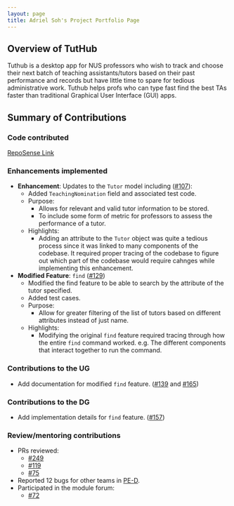 ```yaml
---
layout: page
title: Adriel Soh's Project Portfolio Page
---
```

## Overview of TutHub
Tuthub is a desktop app for NUS professors who wish to track and choose their next batch of teaching assistants/tutors based on their past performance and records but have little time to spare for tedious administrative work. Tuthub helps profs who can type fast find the best TAs faster than traditional Graphical User Interface (GUI) apps.

## Summary of Contributions
### Code contributed
[RepoSense Link](https://nus-cs2103-ay2223s1.github.io/tp-dashboard/?search=leirdas&breakdown=true)

### Enhancements implemented
- **Enhancement**: Updates to the `Tutor` model including ([#107](https://github.com/AY2223S1-CS2103T-T15-3/tp/pull/107)):
  - Added `TeachingNomination` field and associated test code.
  - Purpose:
    - Allows for relevant and valid tutor information to be stored.
    - To include some form of metric for professors to assess the performance of a tutor.
  - Highlights:
    - Adding an attribute to the `Tutor` object was quite a tedious process since it was linked to many components of the codebase. It required proper tracing of the codebase to figure out which part of the codebase would require cahnges while implementing this enhancement.
- **Modified Feature**: `find` ([#129](https://github.com/AY2223S1-CS2103T-T15-3/tp/pull/129))
  - Modified the find feature to be able to search by the attribute of the tutor specified.
  - Added test cases.
  - Purpose:
    - Allow for greater filtering of the list of tutors based on different attributes instead of just name.
  - Highlights:
    - Modifying the original `find` feature required tracing through how the entire `find` command worked. e.g. The different components that interact together to run the command.

### Contributions to the UG
- Add documentation for modified `find` feature. ([#139](https://github.com/AY2223S1-CS2103T-T15-3/tp/pull/139) and [#165](https://github.com/AY2223S1-CS2103T-T15-3/tp/pull/165))

### Contributions to the DG
- Add implementation details for `find` feature. ([#157](https://github.com/AY2223S1-CS2103T-T15-3/tp/pull/157))

### Review/mentoring contributions
- PRs reviewed:
  - [#249](https://github.com/AY2223S1-CS2103T-T15-3/tp/pull/249)
  - [#119](https://github.com/AY2223S1-CS2103T-T15-3/tp/pull/119)
  - [#75](https://github.com/AY2223S1-CS2103T-T15-3/tp/pull/75)
- Reported 12 bugs for other teams in [PE-D](https://github.com/leirdas/ped/issues).
- Participated in the module forum:
  - [#72](https://github.com/nus-cs2103-AY2223S1/forum/issues/72)
